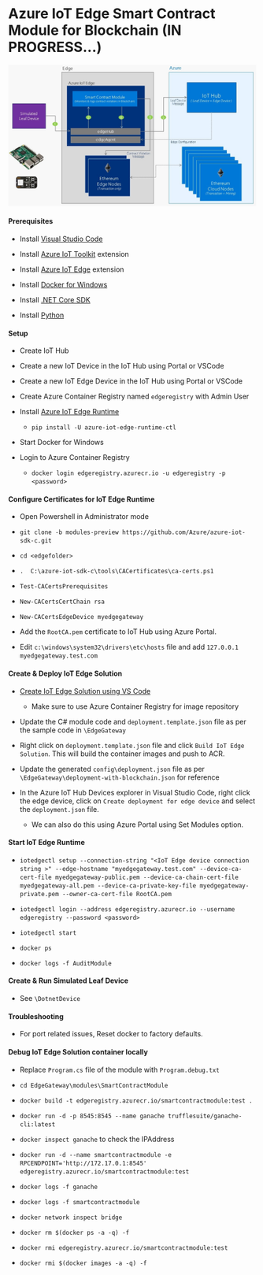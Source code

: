 # Azure IoT Edge Smart Contract Module for Blockchain (IN PROGRESS...)

![Azure IoT Edge Smart Contract Module for Blockchain](https://raw.githubusercontent.com/jomit/IoTTrials/master/blockchain-iot-edge/smart-contract-module.jpg)

#### Prerequisites

- Install [Visual Studio Code](https://code.visualstudio.com/)

- Install [Azure IoT Toolkit](https://marketplace.visualstudio.com/items?itemName=vsciot-vscode.azure-iot-toolkit) extension

- Install [Azure IoT Edge](https://marketplace.visualstudio.com/items?itemName=vsciot-vscode.azure-iot-edge) extension

- Install [Docker for Windows](https://docs.docker.com/docker-for-windows/install/)

- Install [.NET Core SDK](https://www.microsoft.com/net/core#windowscmd)

- Install [Python](https://www.python.org/downloads/)


#### Setup

- Create IoT Hub

- Create a new IoT Device in the IoT Hub using Portal or VSCode

- Create a new IoT Edge Device in the IoT Hub using Portal or VSCode

- Create Azure Container Registry named `edgeregistry` with Admin User

- Install [Azure IoT Edge Runtime](https://docs.microsoft.com/en-us/azure/iot-edge/quickstart)
    - `pip install -U azure-iot-edge-runtime-ctl`

- Start Docker for Windows

- Login to Azure Container Registry
    - `docker login edgeregistry.azurecr.io -u edgeregistry -p <password>`

#### Configure Certificates for IoT Edge Runtime

- Open Powershell in Administrator mode

- `git clone -b modules-preview https://github.com/Azure/azure-iot-sdk-c.git`

- `cd <edgefolder>`

- `.  C:\azure-iot-sdk-c\tools\CACertificates\ca-certs.ps1`

- `Test-CACertsPrerequisites`

- `New-CACertsCertChain rsa`

- `New-CACertsEdgeDevice myedgegateway`

- Add the `RootCA.pem` certificate to IoT Hub using Azure Portal.

- Edit `c:\windows\system32\drivers\etc\hosts` file and add `127.0.0.1  myedgegateway.test.com`

#### Create & Deploy IoT Edge Solution

- [Create IoT Edge Solution using VS Code](https://docs.microsoft.com/en-us/azure/iot-edge/tutorial-multiple-modules-in-vscode) 

    - Make sure to use Azure Container Registry for image repository

- Update the C# module code and `deployment.template.json` file as per the sample code in `\EdgeGateway`

- Right click on `deployment.template.json` file and click `Build IoT Edge Solution`. This will build the container images and push to ACR.

- Update the generated `config\deployment.json` file as per `\EdgeGateway\deployment-with-blockchain.json` for reference

- In the Azure IoT Hub Devices explorer in Visual Studio Code, right click the edge device, click on `Create deployment for edge device` and select the `deployment.json` file.
    - We can also do this using Azure Portal using Set Modules option.
    

#### Start IoT Edge Runtime

- `iotedgectl setup --connection-string "<IoT Edge device connection string >" --edge-hostname "myedgegateway.test.com" --device-ca-cert-file myedgegateway-public.pem --device-ca-chain-cert-file myedgegateway-all.pem --device-ca-private-key-file myedgegateway-private.pem --owner-ca-cert-file RootCA.pem`

- `iotedgectl login --address edgeregistry.azurecr.io --username edgeregistry --password <password>`

- `iotedgectl start`

- `docker ps`

- `docker logs -f AuditModule`

#### Create & Run Simulated Leaf Device

- See `\DotnetDevice`



#### Troubleshooting

- For port related issues, Reset docker to factory defaults.

#### Debug IoT Edge Solution container locally

- Replace `Program.cs` file of the module with `Program.debug.txt`

- `cd EdgeGateway\modules\SmartContractModule`

- `docker build -t edgeregistry.azurecr.io/smartcontractmodule:test .` 
- `docker run -d -p 8545:8545 --name ganache trufflesuite/ganache-cli:latest`
- `docker inspect ganache` to check the IPAddress
- `docker run -d --name smartcontractmodule -e RPCENDPOINT='http://172.17.0.1:8545' edgeregistry.azurecr.io/smartcontractmodule:test`
- `docker logs -f ganache`
- `docker logs -f smartcontractmodule`


- `docker network inspect bridge`
- `docker rm $(docker ps -a -q) -f`
- `docker rmi edgeregistry.azurecr.io/smartcontractmodule:test`
- `docker rmi $(docker images -a -q) -f`
